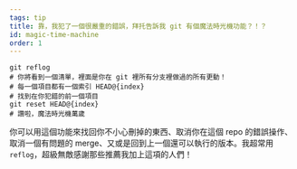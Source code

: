 ```yaml
---
tags: tip
title: 靠，我犯了一個很嚴重的錯誤，拜托告訴我 git 有個魔法時光機功能？！？
id: magic-time-machine
order: 1
---
```


```git
git reflog
# 你將看到一個清單，裡面是你在 git 裡所有分支裡做過的所有更動！
# 每一個項目都有一個索引 HEAD@{index}
# 找到在你犯錯的前一個項目
git reset HEAD@{index}
# 讚啦，魔法時光機萬歲
```

你可以用這個功能來找回你不小心刪掉的東西、取消你在這個 repo 的錯誤操作、取消一個有問題的 merge、又或是回到上一個還可以執行的版本。我超常用 `reflog`，超級無敵感謝那些推薦我加上這項的人們！